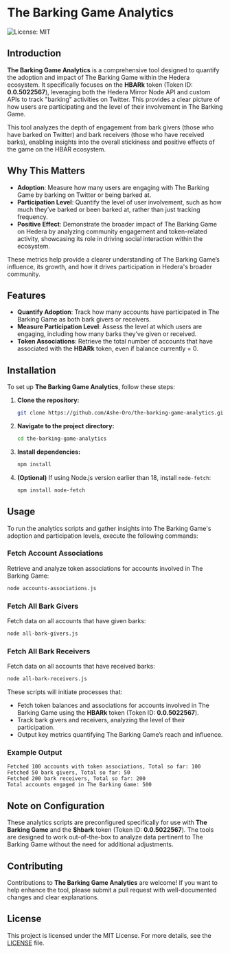 # The Barking Game Analytics

![License: MIT](https://img.shields.io/badge/License-MIT-green.svg)

## Introduction

**The Barking Game Analytics** is a comprehensive tool designed to quantify the adoption and impact of The Barking Game within the Hedera ecosystem. It specifically focuses on the **HBARk** token (Token ID: **0.0.5022567**), leveraging both the Hedera Mirror Node API and custom APIs to track "barking" activities on Twitter. This provides a clear picture of how users are participating and the level of their involvement in The Barking Game.

This tool analyzes the depth of engagement from bark givers (those who have barked on Twitter) and bark receivers (those who have received barks), enabling insights into the overall stickiness and positive effects of the game on the HBAR ecosystem.

## Why This Matters

- **Adoption**: Measure how many users are engaging with The Barking Game by barking on Twitter or being barked at.
- **Participation Level**: Quantify the level of user involvement, such as how much they’ve barked or been barked at, rather than just tracking frequency.
- **Positive Effect**: Demonstrate the broader impact of The Barking Game on Hedera by analyzing community engagement and token-related activity, showcasing its role in driving social interaction within the ecosystem.

These metrics help provide a clearer understanding of The Barking Game’s influence, its growth, and how it drives participation in Hedera's broader community.

## Features

- **Quantify Adoption**: Track how many accounts have participated in The Barking Game as both bark givers or receivers.
- **Measure Participation Level**: Assess the level at which users are engaging, including how many barks they’ve given or received.
- **Token Associations**: Retrieve the total number of accounts that have associated with the **HBARk** token, even if balance currently = 0.


## Installation

To set up **The Barking Game Analytics**, follow these steps:

1. **Clone the repository:**

   ```bash
   git clone https://github.com/Ashe-Oro/the-barking-game-analytics.git
   ```

2. **Navigate to the project directory:**

   ```bash
   cd the-barking-game-analytics
   ```

3. **Install dependencies:**

   ```bash
   npm install
   ```

4. **(Optional)** If using Node.js version earlier than 18, install `node-fetch`:

   ```bash
   npm install node-fetch
   ```

## Usage

To run the analytics scripts and gather insights into The Barking Game's adoption and participation levels, execute the following commands:

### Fetch Account Associations

Retrieve and analyze token associations for accounts involved in The Barking Game:

```bash
node accounts-associations.js
```

### Fetch All Bark Givers

Fetch data on all accounts that have given barks:

```bash
node all-bark-givers.js
```

### Fetch All Bark Receivers

Fetch data on all accounts that have received barks:

```bash
node all-bark-receivers.js
```

These scripts will initiate processes that:

- Fetch token balances and associations for accounts involved in The Barking Game using the **HBARk** token (Token ID: **0.0.5022567**).
- Track bark givers and receivers, analyzing the level of their participation.
- Output key metrics quantifying The Barking Game’s reach and influence.

### Example Output

```
Fetched 100 accounts with token associations, Total so far: 100
Fetched 50 bark givers, Total so far: 50
Fetched 200 bark receivers, Total so far: 200
Total accounts engaged in The Barking Game: 500
```

## Note on Configuration

These analytics scripts are preconfigured specifically for use with **The Barking Game** and the **$hbark** token (Token ID: **0.0.5022567**). The tools are designed to work out-of-the-box to analyze data pertinent to The Barking Game without the need for additional adjustments.

## Contributing

Contributions to **The Barking Game Analytics** are welcome! If you want to help enhance the tool, please submit a pull request with well-documented changes and clear explanations.

## License

This project is licensed under the MIT License. For more details, see the [LICENSE](LICENSE) file.

